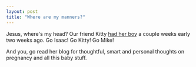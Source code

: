 ```yaml
---
layout: post
title: "Where are my manners?"
---
```




<p>Jesus, where's my head? Our friend Kitty <a href="http://fetalpositions.blogspot.com/2005/02/not-doctor-in-house.html">had her boy</a> a couple weeks early two weeks ago. Go Isaac! Go Kitty! Go Mike!</p>

<p>And you, go read her blog for thoughtful, smart and personal thoughts on pregnancy and all this baby stuff.</p>


